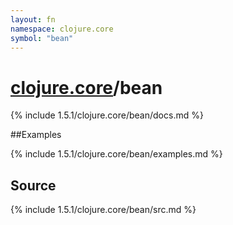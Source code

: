 ```yaml
---
layout: fn
namespace: clojure.core
symbol: "bean"
---
```


# [clojure.core](../)/bean

{% include 1.5.1/clojure.core/bean/docs.md %}

##Examples

{% include 1.5.1/clojure.core/bean/examples.md %}
## Source
{% include 1.5.1/clojure.core/bean/src.md %}

